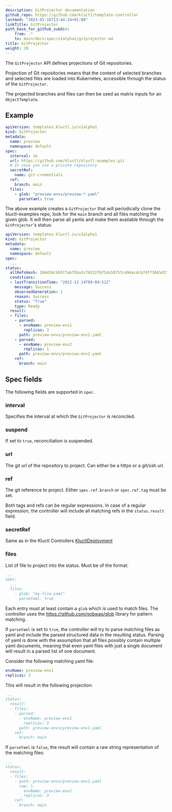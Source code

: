 ```yaml
---
description: GitProjector documentation
github_repo: https://github.com/kluctl/template-controller
lastmod: "2023-01-16T13:44:24+01:00"
linkTitle: GitProjector
path_base_for_github_subdir:
    from: .*
    to: main/docs/spec/v1alpha1/gitprojector.md
title: GitProjector
weight: 20
---
```


<!-- WARNING WARNING WARNING -->
<!-- DO NOT EDIT THIS FILE, IT IS AUTO SYNCED FROM github.com/kluctl/template-controller -->
<!-- WARNING WARNING WARNING -->




The `GitProjector` API defines projections of Git repositories.

Projection of Git repositories means that the content of selected branches and selected files are loaded into Kubernetes,
accessible through the status of the `GitProjector`.

The projected branches and files can then be used as matrix inputs for an `ObjectTemplate`.

## Example

```yaml
apiVersion: templates.kluctl.io/v1alpha1
kind: GitProjector
metadata:
  name: preview
  namespace: default
spec:
  interval: 1m
  url: https://github.com/kluctl/kluctl-examples.git
  # In case you use a private repository
  secretRef:
    name: git-credentials
  ref:
    branch: main
  files:
    - glob: "preview-envs/preview-*.yaml"
      parseYaml: true
```

The above example creates a `GitProjector` that will periodically clone the kluctl-examples repo, look for the `main`
branch and all files matching the given glob. It will then parse all yamls and make them available through the
`GitProjector`'s status:

```yaml
apiVersion: templates.kluctl.io/v1alpha1
kind: GitProjector
metadata:
  name: preview
  namespace: default
spec:
  ...
status:
  allRefsHash: 104d3dc9b5ffabf5ba3c76532fb71da58757c494acdcb7dff3665d256f516612
  conditions:
  - lastTransitionTime: "2022-12-14T09:09:51Z"
    message: Success
    observedGeneration: 1
    reason: Success
    status: "True"
    type: Ready
  result:
  - files:
    - parsed:
      - envName: preview-env1
        replicas: 3
      path: preview-envs/preview-env1.yaml
    - parsed:
      - envName: preview-env2
        replicas: 1
      path: preview-envs/preview-env2.yaml
    ref:
      branch: main
```

## Spec fields

The following fields are supported in `spec`.

### interval

Specifies the interval at which the `GitProjector` is reconciled.

### suspend

If set to `true`, reconciliation is suspended.

### url

The git url of the repository to project. Can either be a https or a git/ssh url.

### ref

The git reference to project. Either `spec.ref.branch` or `spec.ref.tag` must be set.

Both tags and refs can be regular expressions. In case of a regular expression, the controller will include all matching
refs in the `status.result` field.

### secretRef

Same as in the Kluctl Controllers [KluctlDeployment](https://kluctl.io/docs/flux/spec/v1alpha1/kluctldeployment/#git-authentication)

### files

List of file to project into the status. Must be of the format:

```yaml
...
spec:
  ...
  files:
    - glob: "my-file.yaml"
      parseYaml: true
```

Each entry must at least contain a `glob` which is used to match files. The controller uses the https://github.com/gobwas/glob
library for pattern matching.

If `parseYaml` is set to `true`, the controller will try to parse matching files as yaml and include the parsed structured
data in the resulting status. Parsing of yaml is done with the assumption that all files possibly contain multiple yaml
documents, meaning that even yaml files with just a single document will result in a parsed list of one document.

Consider the following matching yaml file:

```yaml
envName: preview-env1
replicas: 3
```

This will result in the following projection:

```yaml
...
status:
  result:
  - files:
    - parsed:
      - envName: preview-env1
        replicas: 3
      path: preview-envs/preview-env1.yaml
    ref:
      branch: main
```

If `parseYaml` is `false`, the result will contain a raw string representation of the matching files:

```yaml
...
status:
  result:
  - files:
    - path: preview-envs/preview-env1.yaml
      raw: |-
        envName: preview-env1
        replicas: 3
    ref:
      branch: main
```
